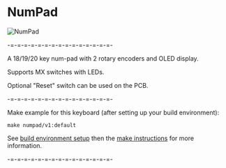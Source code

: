NumPad
===

![NumPad](https://i.imgur.com/WVTe0Ku.png)

-=-=-=-=-=-=-=-=-=-=-=-=-=-=-=-

A 18/19/20 key num-pad with 2 rotary encoders and OLED display.

Supports MX switches with LEDs.

Optional "Reset" switch can be used on the PCB.

-=-=-=-=-=-=-=-=-=-=-=-=-=-=-=-

Make example for this keyboard (after setting up your build environment):

    make numpad/v1:default

See [build environment setup](https://docs.qmk.fm/#/getting_started_build_tools) then the [make instructions](https://docs.qmk.fm/#/getting_started_make_guide) for more information.

-=-=-=-=-=-=-=-=-=-=-=-=-=-=-=-
